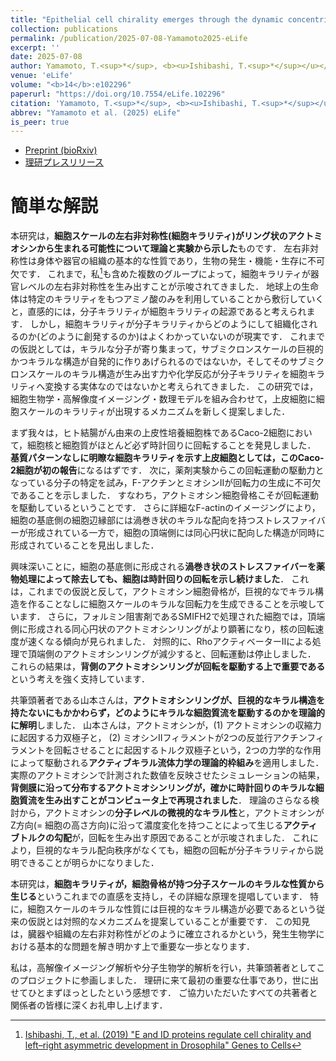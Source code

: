 ```yaml
---
title: "Epithelial cell chirality emerges through the dynamic concentric pattern of actomyosin cytoskeleton"
collection: publications
permalink: /publication/2025-07-08-Yamamoto2025-eLife
excerpt: ''
date: 2025-07-08
author: Yamamoto, T.<sup>*</sup>, <b><u>Ishibashi, T.<sup>*</sup></u></b>, Kiyosue-Mimori, Y., Hiver, S., Tokushige, N., Tarama, M., Takeichi, M., Shibata, T.<sup>†</sup>
venue: 'eLife'
volume: "<b>14</b>:e102296"
paperurl: "https://doi.org/10.7554/eLife.102296"
citation: 'Yamamoto, T.<sup>*</sup>, <b><u>Ishibashi, T.<sup>*</sup></u></b>, Kiyosue-Mimori, Y., Hiver, S., Tokushige, N., Tarama, M., Takeichi, M., Shibata, T.<sup>†</sup> (2025) "Epithelial cell chirality emerges through the dynamic concentric pattern of actomyosin cytoskeleton" <i>eLife</i> <b>14</b>:e102296.'
abbrev: "Yamamoto et al. (2025) eLife"
is_peer: true
---
```


- [Preprint (bioRxiv)](https://doi.org/10.1101/2023.08.16.553476)
- [理研プレスリリース](https://www.riken.jp/press/2025/20250826_5/index.html)

# 簡単な解説

本研究は，**細胞スケールの左右非対称性(細胞キラリティ)がリング状のアクトミオシンから生まれる可能性について理論と実験から示した**ものです．
左右非対称性は身体や器官の組織の基本的な性質であり，生物の発生・機能・生存に不可欠です．
これまで，私[^1]も含めた複数のグループによって，細胞キラリティが器官レベルの左右非対称性を生み出すことが示唆されてきました．
地球上の生命体は特定のキラリティをもつアミノ酸のみを利用していることから敷衍していくと，直感的には，分子キラリティが細胞キラリティの起源であると考えられます．
しかし，細胞キラリティが分子キラリティからどのようにして組織化されるのか(どのように創発するのか)はよくわかっていないのが現実です．
これまでの仮説としては，キラルな分子が寄り集まって，サブミクロンスケールの巨視的かつキラルな構造が自発的に作りあげられるのではないか，そしてそのサブミクロンスケールのキラル構造が生み出す力や化学反応が分子キラリティを細胞キラリティへ変換する実体なのではないかと考えられてきました．
この研究では，細胞生物学・高解像度イメージング・数理モデルを組み合わせて，上皮細胞に細胞スケールのキラリティが出現するメカニズムを新しく提案しました．

まず我々は，ヒト結腸がん由来の上皮性培養細胞株であるCaco-2細胞において，細胞核と細胞質がほとんど必ず時計回りに回転することを発見しました．
**基質パターンなしに明瞭な細胞キラリティを示す上皮細胞としては，このCaco-2細胞が初の報告**になるはずです．
次に，薬剤実験からこの回転運動の駆動力となっている分子の特定を試み，F-アクチンとミオシンIIが回転力の生成に不可欠であることを示しました．
すなわち，アクトミオシン細胞骨格こそが回転運動を駆動しているということです．
さらに詳細なF-actinのイメージングにより，細胞の基底側の細胞辺縁部には渦巻き状のキラルな配向を持つストレスファイバーが形成されている一方で，細胞の頂端側には同心円状に配向した構造が同時に形成されていることを見出しました．

興味深いことに，細胞の基底側に形成される**渦巻き状のストレスファイバーを薬物処理によって除去しても、細胞は時計回りの回転を示し続けました**．
これは，これまでの仮説と反して，アクトミオシン細胞骨格が，巨視的なでキラル構造を作ることなしに細胞スケールのキラルな回転力を生成できることを示唆しています．
さらに，フォルミン阻害剤であるSMIFH2で処理された細胞では，頂端側に形成される同心円状のアクトミオシンリングがより顕著になり，核の回転速度が速くなる傾向が見られました．
対照的に、RhoアクティベーターIIによる処理で頂端側のアクトミオシンリングが減少すると、回転運動は停止しました．
これらの結果は，**背側のアクトミオシンリングが回転を駆動する上で重要である**という考えを強く支持しています．

共筆頭著者である山本さんは，**アクトミオシンリングが、巨視的なキラル構造を持たないにもかかわらず，どのようにキラルな細胞質流を駆動するのかを理論的に解明**しました．
山本さんは，アクトミオシンが，(1) アクトミオシンの収縮力に起因する力双極子と， (2) ミオシンIIフィラメントが2つの反並行アクチンフィラメントを回転させることに起因するトルク双極子という，2つの力学的な作用によって駆動される**アクティブキラル流体力学の理論的枠組み**を適用しました．
実際のアクトミオシンで計測された数値を反映させたシミュレーションの結果，**背側膜に沿って分布するアクトミオシンリングが，確かに時計回りのキラルな細胞質流を生み出すことがコンピュータ上で再現されました**．
理論のさらなる検討から，アクトミオシンの**分子レベルの微視的なキラル性**と，アクトミオシンがZ方向(= 細胞の高さ方向)に沿って濃度変化を持つことによって生じる**アクティブトルクの勾配**が，回転を生み出す原因であることが示唆されました．
これにより，巨視的なキラル配向秩序がなくても，細胞の回転が分子キラリティから説明できることが明らかになりました．

本研究は，**細胞キラリティが，細胞骨格が持つ分子スケールのキラルな性質から生じる**というこれまでの直感を支持し，その詳細な原理を提唱しています．
特に，細胞スケールのキラルな性質には巨視的なキラル構造が必要であるという従来の仮説とは対照的なメカニズムを提案していることが重要です．
この知見は，臓器や組織の左右非対称性がどのように確立されるかという，発生生物学における基本的な問題を解き明かす上で重要な一歩となります．

私は，高解像イメージング解析や分子生物学的解析を行い，共筆頭著者としてこのプロジェクトに参画しました．
理研に来て最初の重要な仕事であり，世に出せてひとまずほっとしたという感想です．
ご協力いただいたすべての共著者と関係者の皆様に深くお礼申し上げます．

[^1]: [Ishibashi, T., et al. (2019) "E and ID proteins regulate cell chirality and left–right asymmetric development in Drosophila" Genes to Cells](/publication/2019-01-09-Ishibashi2019-Genes-to-Cells)
